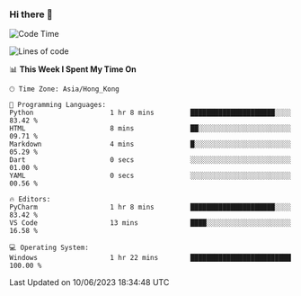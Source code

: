 ### Hi there 👋

<!--
**RoiexLee/RoiexLee** is a ✨ _special_ ✨ repository because its `README.md` (this file) appears on your GitHub profile.

Here are some ideas to get you started:

- 🔭 I’m currently working on ...
- 🌱 I’m currently learning ...
- 👯 I’m looking to collaborate on ...
- 🤔 I’m looking for help with ...
- 💬 Ask me about ...
- 📫 How to reach me: ...
- 😄 Pronouns: ...
- ⚡ Fun fact: ...
-->

<!--START_SECTION:waka-->
![Code Time](http://img.shields.io/badge/Code%20Time-266%20hrs%2022%20mins-blue)

![Lines of code](https://img.shields.io/badge/From%20Hello%20World%20I%27ve%20Written-39.7%20thousand%20lines%20of%20code-blue)

📊 **This Week I Spent My Time On** 

```text
🕑︎ Time Zone: Asia/Hong_Kong

💬 Programming Languages: 
Python                   1 hr 8 mins         █████████████████████░░░░   83.42 % 
HTML                     8 mins              ██░░░░░░░░░░░░░░░░░░░░░░░   09.71 % 
Markdown                 4 mins              █░░░░░░░░░░░░░░░░░░░░░░░░   05.29 % 
Dart                     0 secs              ░░░░░░░░░░░░░░░░░░░░░░░░░   01.00 % 
YAML                     0 secs              ░░░░░░░░░░░░░░░░░░░░░░░░░   00.56 % 

🔥 Editors: 
PyCharm                  1 hr 8 mins         █████████████████████░░░░   83.42 % 
VS Code                  13 mins             ████░░░░░░░░░░░░░░░░░░░░░   16.58 % 

💻 Operating System: 
Windows                  1 hr 22 mins        █████████████████████████   100.00 % 
```


 Last Updated on 10/06/2023 18:34:48 UTC
<!--END_SECTION:waka-->
